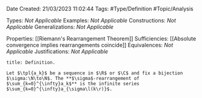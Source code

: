 <div class="topSpace"></div>

Date Created: 21/03/2023 11:02:44
Tags: #Type/Definition #Topic/Analysis

Types: _Not Applicable_
Examples: _Not Applicable_
Constructions: _Not Applicable_
Generalizations: _Not Applicable_

Properties: [[Riemann's Rearrangement Theorem]]
Sufficiencies: [[Absolute convergence implies rearrangements coincide]]
Equivalences: _Not Applicable_
Justifications: _Not Applicable_

``` ad-Definition
title: Definition.

Let $\tpl{a_k}$ be a sequence in $\R$ or $\C$ and fix a bijection $\sigma:\N\to\N$. The **$\sigma$-rearrangement of $\sum_{k=0}^{\infty}a_k$** is the infinite series $\sum_{k=0}^{\infty}a_{\sigma\l(k\r)}$.

```
